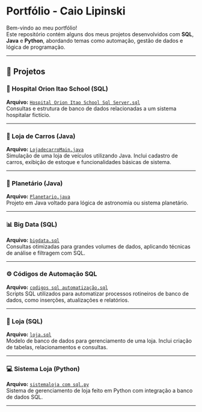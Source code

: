 # Portfólio - Caio Lipinski

Bem-vindo ao meu portfólio!  
Este repositório contém alguns dos meus projetos desenvolvidos com **SQL**, **Java** e **Python**, abordando temas como automação, gestão de dados e lógica de programação.

---

## 📁 Projetos

### 🏥 Hospital Orion Itao School (SQL)
**Arquivo:** [`Hospital Orion Itao School Sql Server.sql`](./Hospital%20Orion%20Itao%20School%20Sql%20Server.sql)  
Consultas e estrutura de banco de dados relacionadas a um sistema hospitalar fictício.

---

### 🚗 Loja de Carros (Java)
**Arquivo:** [`LojadecarroMain.java`](./LojadecarroMain.java)  
Simulação de uma loja de veículos utilizando Java. Inclui cadastro de carros, exibição de estoque e funcionalidades básicas de sistema.

---

### 🌌 Planetário (Java)
**Arquivo:** [`Planetario.java`](./Planetario.java)  
Projeto em Java voltado para lógica de astronomia ou sistema planetário.

---

### 📊 Big Data (SQL)
**Arquivo:** [`bigdata.sql`](./bigdata.sql)  
Consultas otimizadas para grandes volumes de dados, aplicando técnicas de análise e filtragem com SQL.

---

### ⚙️ Códigos de Automação SQL
**Arquivo:** [`codigos sql automatização.sql`](./codigos%20sql%20automatiza%C3%A7%C3%A3o.sql)  
Scripts SQL utilizados para automatizar processos rotineiros de banco de dados, como inserções, atualizações e relatórios.

---

### 🏬 Loja (SQL)
**Arquivo:** [`loja.sql`](./loja.sql)  
Modelo de banco de dados para gerenciamento de uma loja. Inclui criação de tabelas, relacionamentos e consultas.

---

### 💻 Sistema Loja (Python)
**Arquivo:** [`sistemaloja com sql.py`](./sistemaloja%20com%20sql.py)  
Sistema de gerenciamento de loja feito em Python com integração a banco de dados SQL.  

---

